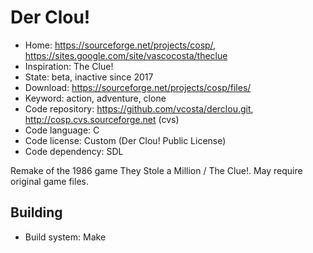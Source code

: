# Der Clou!

- Home: https://sourceforge.net/projects/cosp/, https://sites.google.com/site/vascocosta/theclue
- Inspiration: The Clue!
- State: beta, inactive since 2017
- Download: https://sourceforge.net/projects/cosp/files/
- Keyword: action, adventure, clone
- Code repository: https://github.com/vcosta/derclou.git, http://cosp.cvs.sourceforge.net (cvs)
- Code language: C
- Code license: Custom (Der Clou! Public License)
- Code dependency: SDL

Remake of the 1986 game They Stole a Million / The Clue!.
May require original game files.

## Building

- Build system: Make
